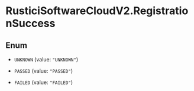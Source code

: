 # RusticiSoftwareCloudV2.RegistrationSuccess

## Enum


* `UNKNOWN` (value: `"UNKNOWN"`)

* `PASSED` (value: `"PASSED"`)

* `FAILED` (value: `"FAILED"`)



